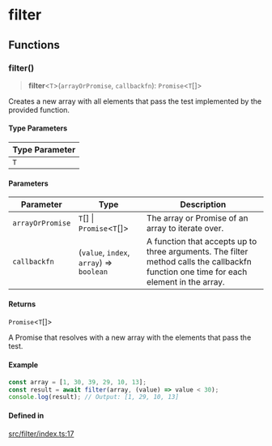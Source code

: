 # filter

## Functions

### filter()

> **filter**\<`T`\>(`arrayOrPromise`, `callbackfn`): `Promise`\<`T`[]\>

Creates a new array with all elements that pass the test implemented by the provided function.

#### Type Parameters

| Type Parameter |
| ------ |
| `T` |

#### Parameters

| Parameter | Type | Description |
| ------ | ------ | ------ |
| `arrayOrPromise` | `T`[] \| `Promise`\<`T`[]\> | The array or Promise of an array to iterate over. |
| `callbackfn` | (`value`, `index`, `array`) => `boolean` | A function that accepts up to three arguments. The filter method calls the callbackfn function one time for each element in the array. |

#### Returns

`Promise`\<`T`[]\>

A Promise that resolves with a new array with the elements that pass the test.

#### Example

```ts
const array = [1, 30, 39, 29, 10, 13];
const result = await filter(array, (value) => value < 30);
console.log(result); // Output: [1, 29, 10, 13]
```

#### Defined in

[src/filter/index.ts:17](https://github.com/therialguz/Unjam/blob/d4a4b9bac1809c1eac22f36c6da11daa773b8abc/src/filter/index.ts#L17)
